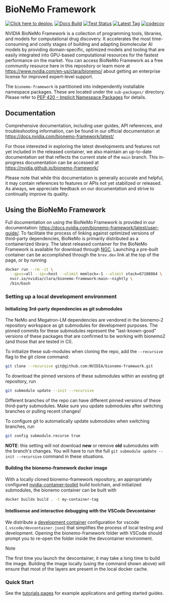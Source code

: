 # BioNeMo Framework

[![Click here to deploy.](https://uohmivykqgnnbiouffke.supabase.co/storage/v1/object/public/landingpage/brevdeploynavy.svg)](https://console.brev.dev/launchable/deploy/now?launchableID=env-2pPDA4sJyTuFf3KsCv5KWRbuVlU)
[![Docs Build](https://img.shields.io/github/actions/workflow/status/NVIDIA/bionemo-framework/pages/pages-build-deployment?label=docs-build)](https://nvidia.github.io/bionemo-framework)
[![Test Status](https://github.com/NVIDIA/bionemo-framework/actions/workflows/unit-tests.yml/badge.svg)](https://github.com/NVIDIA/bionemo-framework/actions/workflows/unit-tests.yml)
[![Latest Tag](https://img.shields.io/github/v/tag/NVIDIA/bionemo-framework?label=latest-version)](https://catalog.ngc.nvidia.com/orgs/nvidia/teams/clara/containers/bionemo-framework/tags)
[![codecov](https://codecov.io/gh/NVIDIA/bionemo-framework/branch/main/graph/badge.svg?token=XqhegdZRqB)](https://codecov.io/gh/NVIDIA/bionemo-framework)

NVIDIA BioNeMo Framework is a collection of programming tools, libraries, and models for computational drug discovery.
It accelerates the most time-consuming and costly stages of building and adapting biomolecular AI models by providing
domain-specific, optimized models and tooling that are easily integrated into GPU-based computational resources for the
fastest performance on the market. You can access BioNeMo Framework as a free community resource here in this repository
or learn more at <https://www.nvidia.com/en-us/clara/bionemo/> about getting an enterprise license for improved
expert-level support.

The `bionemo-framework` is partitioned into independently installable namespace packages. These are located under the
`sub-packages/` directory. Please refer to [PEP 420 – Implicit Namespace Packages](https://peps.python.org/pep-0420/)
for details.

## Documentation

Comprehensive documentation,
including user guides, API references, and troubleshooting information, can be found in our official documentation at
<https://docs.nvidia.com/bionemo-framework/latest/>

For those interested in exploring the latest developments and features not yet included in the released container, we
also maintain an up-to-date documentation set that reflects the current state of the `main` branch. This in-progress
documentation can be accessed at <https://nvidia.github.io/bionemo-framework/>

Please note that while this documentation is generally accurate and helpful, it may contain references to features or
APIs not yet stabilized or released. As always, we appreciate feedback on our documentation and strive to continually
improve its quality.

## Using the BioNeMo Framework

Full documentation on using the BioNeMo Framework is provided in our documentation:
<https://docs.nvidia.com/bionemo-framework/latest/user-guide/>. To facilitate the process of linking against optimized
versions of third-party dependencies, BioNeMo is primarily distributed as a containerized library. The latest released
container for the BioNeMo Framework is available for download through
[NGC](https://catalog.ngc.nvidia.com/orgs/nvidia/teams/clara/containers/bionemo-framework). Launching a pre-built
container can be accomplished through the `brev.dev` link at the top of the page, or by running

```bash
docker run --rm -it \
  --gpus=all --ipc=host --ulimit memlock=-1 --ulimit stack=67108864 \
  nvcr.io/nvidia/clara/bionemo-framework:main--nightly \
  /bin/bash
```

### Setting up a local development environment

#### Initializing 3rd-party dependencies as git submodules

The NeMo and Megatron-LM dependencies are vendored in the bionemo-2 repository workspace as git submodules for
development purposes. The pinned commits for these submodules represent the "last-known-good" versions of these packages
that are confirmed to be working with bionemo2 (and those that are tested in CI).

To initialize these sub-modules when cloning the repo, add the `--recursive` flag to the git clone command:

```bash
git clone --recursive git@github.com:NVIDIA/bionemo-framework.git
```

To download the pinned versions of these submodules within an existing git repository, run

```bash
git submodule update --init --recursive
```

Different branches of the repo can have different pinned versions of these third-party submodules. Make sure you
update submodules after switching branches or pulling recent changes!

To configure git to automatically update submodules when switching branches, run

```bash
git config submodule.recurse true
```

**NOTE**: this setting will not download **new** or remove **old** submodules with the branch's changes.
You will have to run the full `git submodule update --init --recursive` command in these situations.

#### Building the bionemo-framework docker image

With a locally cloned bionemo-framework repository, an appropriately configured
[nvidia-container-toolkit](https://docs.nvidia.com/datacenter/cloud-native/container-toolkit/latest/install-guide.html)
build toolchain, and initialized submodules, the bionemo container can be built with

```bash
docker buildx build . -t my-container-tag
```

#### Intellisense and interactive debugging with the VSCode Devcontainer

We distribute a [development container](https://devcontainers.github.io/) configuration for vscode
(`.vscode/devcontainer.json`) that simplifies the process of local testing and development. Opening the
bionemo-framework folder with VSCode should prompt you to re-open the folder inside the devcontainer environment.

> [!NOTE]
> The first time you launch the devcontainer, it may take a long time to build the image. Building the image locally
> (using the command shown above) will ensure that most of the layers are present in the local docker cache.

### Quick Start

See the [tutorials pages](https://docs.nvidia.com/bionemo-framework/latest/user-guide/examples/bionemo-esm2/pretrain/)
for example applications and getting started guides.

